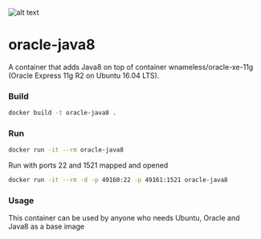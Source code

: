 ![alt text](http://www.3pillarglobal.com/wp-content/uploads/2015/10/docker_logo_180x110.jpg "Docker")
# oracle-java8
A container that adds Java8 on top of container wnameless/oracle-xe-11g (Oracle Express 11g R2 on Ubuntu 16.04 LTS).

### Build
```sh
docker build -t oracle-java8 .
```

### Run
```sh
docker run -it --rm oracle-java8 
```
Run with ports 22 and 1521 mapped and opened
```sh
docker run -it --rm -d -p 49160:22 -p 49161:1521 oracle-java8 
```

### Usage
This container can be used by anyone who needs Ubuntu, Oracle and Java8 as a base image







